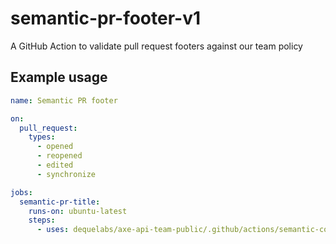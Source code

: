 # semantic-pr-footer-v1

A GitHub Action to validate pull request footers against our team policy

## Example usage

```yaml
name: Semantic PR footer

on:
  pull_request:
    types:
      - opened
      - reopened
      - edited
      - synchronize

jobs:
  semantic-pr-title:
    runs-on: ubuntu-latest
    steps:
      - uses: dequelabs/axe-api-team-public/.github/actions/semantic-commit-footer-v1@main
```
